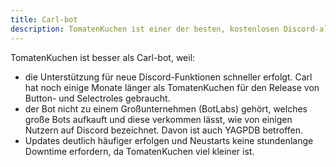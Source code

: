 ```yaml
---
title: Carl-bot
description: TomatenKuchen ist einer der besten, kostenlosen Discord-all-in-one-Bots. Hier erfährst du, warum er besser ist als Carl-bot.
---
```


TomatenKuchen ist besser als Carl-bot, weil:
- die Unterstützung für neue Discord-Funktionen schneller erfolgt. Carl hat noch einige Monate länger als TomatenKuchen für den Release von Button- und Selectroles gebraucht.
- der Bot nicht zu einem Großunternehmen (BotLabs) gehört, welches große Bots aufkauft und diese verkommen lässt, wie von einigen Nutzern auf Discord bezeichnet.
	Davon ist auch YAGPDB betroffen.
- Updates deutlich häufiger erfolgen und Neustarts keine stundenlange Downtime erfordern, da TomatenKuchen viel kleiner ist.

